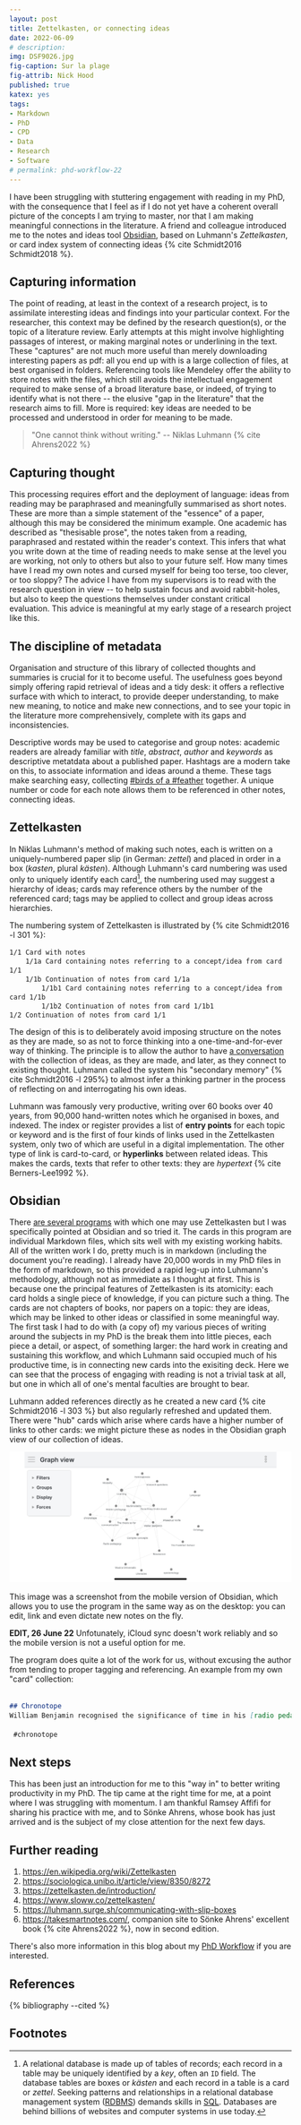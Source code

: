 ```yaml
---
layout: post
title: Zettelkasten, or connecting ideas
date: 2022-06-09
# description: 
img: DSF9026.jpg
fig-caption: Sur la plage
fig-attrib: Nick Hood
published: true
katex: yes
tags:
- Markdown
- PhD
- CPD
- Data
- Research
- Software
# permalink: phd-workflow-22
---
```


I have been struggling with stuttering engagement with reading in my PhD, with the consequence that I feel as if I do not yet have a coherent overall picture of the concepts I am trying to master, nor that I am making meaningful connections in the literature. A friend and colleague introduced me to the notes and ideas tool [Obsidian](https://obsidian.md/), based on Luhmann's *Zettelkasten*, or card index system of connecting ideas {% cite Schmidt2016 Schmidt2018 %}.

## Capturing information

The point of reading, at least in the context of a research project, is to assimilate interesting ideas and findings into your particular context. For the researcher, this context may be defined by the research question(s), or the topic of a literature review. Early attempts at this might involve highlighting passages of interest, or making marginal notes or underlining in the text. These "captures" are not much more useful than merely downloading interesting papers as pdf: all you end up with is a large collection of files, at best organised in folders. Referencing tools like Mendeley offer the ability to store notes with the files, which still avoids the intellectual engagement required to make sense of a broad literature base, or indeed, of trying to identify what is not there -- the elusive "gap in the literature" that the research aims to fill. More is required: key ideas are needed to be processed and understood in order for meaning to be made. 

> "One cannot think without writing." -- Niklas Luhmann {% cite Ahrens2022 %}

## Capturing thought

This processing requires effort and the deployment of language: ideas from reading may be paraphrased and meaningfully summarised as short notes. These are more than a simple statement of the "essence" of a paper, although this may be considered the minimum example. One academic has described as "thesisable prose", the notes taken from a reading, paraphrased and restated within the reader's context. This infers that what you write down at the time of reading needs to make sense at the level you are working, not only to others but also to your future self. How many times have I read my own notes and cursed myself for being too terse, too clever, or too sloppy? The advice I have from my supervisors is to read with the research question in view -- to help sustain focus and avoid rabbit-holes, but also to keep the questions themselves under constant critical evaluation. This advice is meaningful at my early stage of a research project like this.

## The discipline of metadata

Organisation and structure of this library of collected thoughts and summaries is crucial for it to become useful. The usefulness goes beyond simply offering rapid retrieval of ideas and a tidy desk: it offers a reflective surface with which to interact, to provide deeper understanding, to make new meaning, to notice and make new connections, and to see your topic in the literature more comprehensively, complete with its gaps and inconsistencies. 

Descriptive words may be used to categorise and group notes: academic readers are already familiar with *title*, *abstract*, *author* and *keywords* as descriptive metatdata about a published paper. Hashtags are a modern take on this, to associate information and ideas around a theme. These tags make searching easy, collecting [#birds of a #feather](https://twitter.com/search?q=%23birds%20%23feather) together. A unique number or code for each note allows them to be referenced in other notes, connecting ideas.

## Zettelkasten

In Niklas Luhmann's method of making such notes, each is written on a uniquely-numbered paper slip (in German: *zettel*) and placed in order in a box (*kasten*, plural *kästen*). Although Luhmann's card numbering was used only to uniquely identify each card[^rbdms], the numbering used may suggest a hierarchy of ideas; cards may reference others by the number of the referenced card; tags may be applied to collect and group ideas across hierarchies. 

The numbering system of Zettelkasten is illustrated by {% cite Schmidt2016 -l 301 %}:

```
1/1 Card with notes 
    1/1a Card containing notes referring to a concept/idea from card 1/1 
    1/1b Continuation of notes from card 1/1a 
        1/1b1 Card containing notes referring to a concept/idea from card 1/1b 
        1/1b2 Continuation of notes from card 1/1b1 
1/2 Continuation of notes from card 1/1
```

The design of this is to deliberately avoid imposing structure on the notes as they are made, so as not to force thinking into a one-time-and-for-ever way of thinking. The principle is to allow the author to have [a conversation](https://luhmann.surge.sh/communicating-with-slip-boxes) with the collection of ideas, as they are made, and later, as they connect to existing thought. Luhmann called the system his "secondary memory" {% cite Schmidt2016 -l 295%} to almost infer a thinking partner in the process of reflecting on and interrogating his own ideas.

Luhmann was famously very productive, writing over 60 books over 40 years, from 90,000 hand-written notes which he organised in boxes, and indexed. The index or register provides a list of **entry points** for each topic or keyword and is the first of four kinds of links used in the Zettelkasten system, only two of which are useful in a digital implementation. The other type of link is card-to-card, or **hyperlinks** between related ideas. This makes the cards, texts that refer to other texts: they are *hypertext* {% cite Berners-Lee1992 %}.

## Obsidian

There [are several programs](https://takesmartnotes.com/tools/) with which one may use Zettelkasten but I was specifically pointed at Obsidian and so tried it. The cards in this program are individual Markdown files, which sits well with my existing working habits. All of the written work I do, pretty much is in markdown (including the document you're reading). I already have 20,000 words in my PhD files in the form of markdown, so this provided a rapid leg-up into Luhmann's methodology, although not as immediate as I thought at first. This is because one the principal features of Zettelkasten is its atomicity: each card holds a single piece of knowledge, if you can picture such a thing. The cards are not chapters of books, nor papers on a topic: they are ideas, which may be linked to other ideas or classified in some meaningful way. The first task I had to do with (a copy of) my various pieces of writing around the subjects in my PhD is the break them into little pieces, each piece a detail, or aspect, of something larger: the hard work in creating and sustaining this workflow, and which Luhmann said occupied much of his productive time, is in connecting new cards into the exisiting deck. Here we can see that the process of engaging with reading is not a trivial task at all, but one in which all of one's mental faculties are brought to bear.

Luhmann added references directly as he created a new card {% cite Schmidt2016 -l 303 %} but also regularly refreshed and updated them. There were "hub" cards which arise where cards have a higher number of links to other cards: we might picture these as nodes in the Obsidian graph view of our collection of ideas. 

![](/assets/img/IMG_9690.PNG)

This image was a screenshot from the mobile version of Obsidian, which allows you to use the program in the same way as on the desktop: you can edit, link and even dictate new notes on the fly. 

<div markdown="span" class="alert alert-info" role="alert"><i class="fa fa-info-circle"></i> <b>EDIT, 26 June 22</b> Unfotunately, iCloud sync doesn't work reliably and so the mobile version is not a useful option for me.</div>

The program does quite a lot of the work for us, without excusing the author from tending to proper tagging and referencing. An example from my own "card" collection:

```markdown

## Chronotope
William Benjamin recognised the significance of time in his [radio pedagogy](Radio%20pedagogy.md), as an essential part of the power of the medium. The setting of a story in space and time has been called the chronotope [@Bakhtin1981 119].

 #chronotope
  ```
## Next steps

This has been just an introduction for me to this "way in" to better writing productivity in my PhD. The tip came at the right time for me, at a point where I was struggling with momentum. I am thankful Ramsey Affifi for sharing his practice with me, and to Sönke Ahrens, whose book has just arrived and is the subject of my close attention for the next few days.

## Further reading

1. https://en.wikipedia.org/wiki/Zettelkasten
1. https://sociologica.unibo.it/article/view/8350/8272
1. https://zettelkasten.de/introduction/
1. https://www.sloww.co/zettelkasten/
1. https://luhmann.surge.sh/communicating-with-slip-boxes
1. https://takesmartnotes.com/, companion site to Sönke Ahrens' excellent book {% cite Ahrens2022 %}, now in second edition.

There's also more information in this blog about my [PhD Workflow](/phd-workflow-22) if you are interested.

## References

{% bibliography --cited %}

## Footnotes

[^rbdms]: A relational database is made up of tables of records; each record in a table may be uniquely identified by a *key*, often an `ID` field. The database tables are boxes or *kästen* and each record in a table is a card or *zettel*. Seeking patterns and relationships in a relational database management system ([RDBMS](https://en.wikipedia.org/wiki/Relational_database)) demands skills in [SQL](https://en.wikipedia.org/wiki/SQL). Databases are behind billions of websites and computer systems in use today.